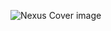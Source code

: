 ![Nexus Cover image](https://github.com/user-attachments/assets/279ea626-792e-4dd7-8316-82ded669169f)
